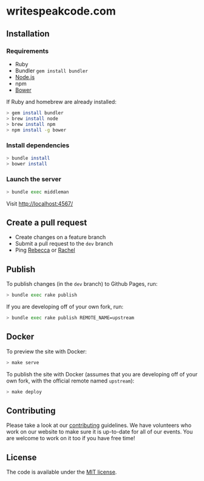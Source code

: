 # writespeakcode.com

## Installation

### Requirements

- Ruby
- Bundler `gem install bundler`
- [Node.js](http://nodejs.org/)
- npm
- [Bower](http://bower.io/)

If Ruby and homebrew are already installed:

```bash
> gem install bundler
> brew install node
> brew install npm
> npm install -g bower
```

### Install dependencies

```bash
> bundle install
> bower install
```

### Launch the server

```bash
> bundle exec middleman
```

Visit [http://localhost:4567/](http://localhost:4567/)

## Create a pull request

- Create changes on a feature branch
- Submit a pull request to the `dev` branch
- Ping [Rebecca](@rmw) or [Rachel](@rachelober)

## Publish

To publish changes (in the `dev` branch) to Github Pages, run:

```bash
> bundle exec rake publish
```

If you are developing off of your own fork, run:

```bash
> bundle exec rake publish REMOTE_NAME=upstream
```

## Docker

To preview the site with Docker:

```bash
> make serve
```

To publish the site with Docker (assumes that you are developing off of your own fork, with the official remote named `upstream`):

```bash
> make deploy
```

## Contributing

Please take a look at our [contributing](CONTRIBUTE.md) guidelines. We have volunteers who work on our website to make sure it is up-to-date for all of our events. You are welcome to work on it too if you have free time!

## License

The code is available under the [MIT license](MIT-LICENSE).
